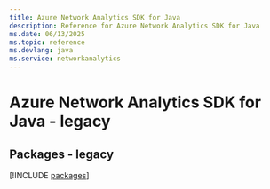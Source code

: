 ```yaml
---
title: Azure Network Analytics SDK for Java
description: Reference for Azure Network Analytics SDK for Java
ms.date: 06/13/2025
ms.topic: reference
ms.devlang: java
ms.service: networkanalytics
---
```

# Azure Network Analytics SDK for Java - legacy
## Packages - legacy
[!INCLUDE [packages](network-analytics-index.md)]